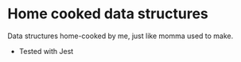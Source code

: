 # Home cooked data structures
Data structures home-cooked by me, just like momma used to make.

- Tested with Jest
